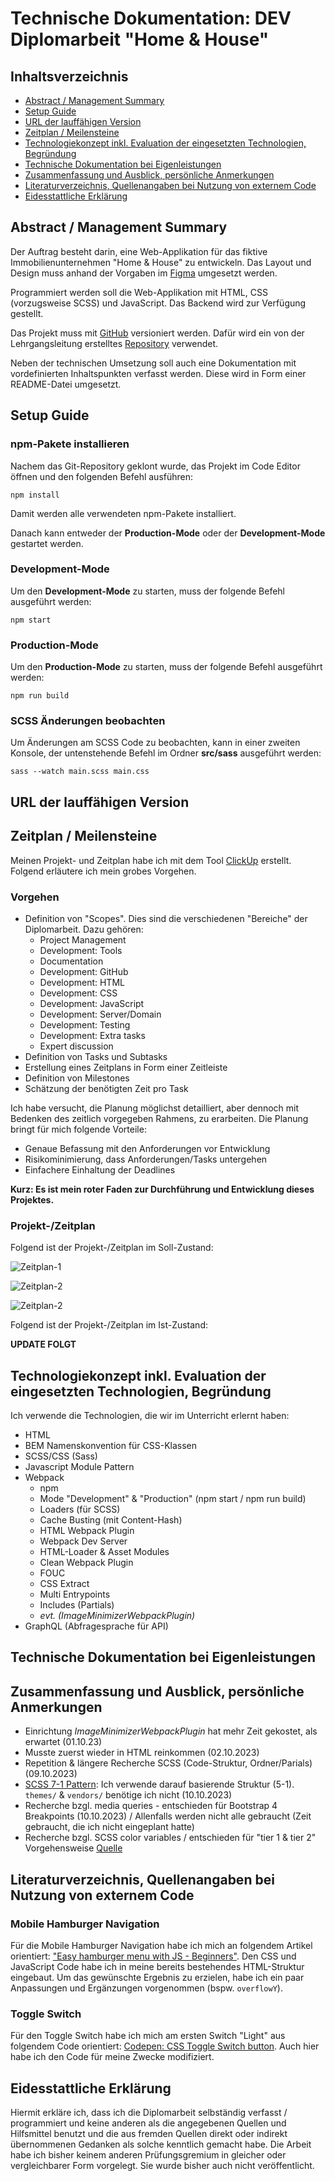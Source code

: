 # Technische Dokumentation: DEV Diplomarbeit "Home & House"

## Inhaltsverzeichnis

- [Abstract / Management Summary](#abstract--management-summary)
- [Setup Guide](#setup-guide)
- [URL der lauffähigen Version](#url-der-lauffähigen-version)
- [Zeitplan / Meilensteine](#zeitplan--meilensteine)
- [Technologiekonzept inkl. Evaluation der eingesetzten Technologien, Begründung](#technologiekonzept-inkl-evaluation-der-eingesetzten-technologien-begründung)
- [Technische Dokumentation bei Eigenleistungen](#technische-dokumentation-bei-eigenleistungen)
- [Zusammenfassung und Ausblick, persönliche Anmerkungen](#zusammenfassung-und-ausblick-persönliche-anmerkungen)
- [Literaturverzeichnis, Quellenangaben bei Nutzung von externem Code](#literaturverzeichnis-quellenangaben-bei-nutzung-von-externem-code)
- [Eidesstattliche Erklärung ](#eidesstattliche-erklärung)

## Abstract / Management Summary

Der Auftrag besteht darin, eine Web-Applikation für das fiktive Immobilienunternehmen "Home & House" zu entwickeln. Das Layout und Design muss anhand der Vorgaben im [Figma](https://bit.ly/3trxvOW) umgesetzt werden.

Programmiert werden soll die Web-Applikation mit HTML, CSS (vorzugsweise SCSS) und JavaScript. Das Backend wird zur Verfügung gestellt.

Das Projekt muss mit [GitHub](https://github.com/) versioniert werden. Dafür wird ein von der Lehrgangsleitung erstelltes [Repository](https://github.com/WebProfessionals/dev23_lea) verwendet.

Neben der technischen Umsetzung soll auch eine Dokumentation mit vordefinierten Inhaltspunkten verfasst werden. Diese wird in Form einer README-Datei umgesetzt.

## Setup Guide

### npm-Pakete installieren

Nachem das Git-Repository geklont wurde, das Projekt im Code Editor öffnen und den folgenden Befehl ausführen:

```
npm install
```

Damit werden alle verwendeten npm-Pakete installiert.

Danach kann entweder der **Production-Mode** oder der **Development-Mode** gestartet werden.

### Development-Mode

Um den **Development-Mode** zu starten, muss der folgende Befehl ausgeführt werden:

```
npm start
```

### Production-Mode

Um den **Production-Mode** zu starten, muss der folgende Befehl ausgeführt werden:

```
npm run build
```

### SCSS Änderungen beobachten

Um Änderungen am SCSS Code zu beobachten, kann in einer zweiten Konsole, der untenstehende Befehl im Ordner **src/sass** ausgeführt werden:

```
sass --watch main.scss main.css
```

## URL der lauffähigen Version

## Zeitplan / Meilensteine

Meinen Projekt- und Zeitplan habe ich mit dem Tool [ClickUp](https://clickup.com/) erstellt. Folgend erläutere ich mein grobes Vorgehen.

### Vorgehen

- Definition von "Scopes". Dies sind die verschiedenen "Bereiche" der Diplomarbeit. Dazu gehören:
  - Project Management
  - Development: Tools
  - Documentation
  - Development: GitHub
  - Development: HTML
  - Development: CSS
  - Development: JavaScript
  - Development: Server/Domain
  - Development: Testing
  - Development: Extra tasks
  - Expert discussion
- Definition von Tasks und Subtasks
- Erstellung eines Zeitplans in Form einer Zeitleiste
- Definition von Milestones
- Schätzung der benötigten Zeit pro Task

Ich habe versucht, die Planung möglichst detailliert, aber dennoch mit Bedenken des zeitlich vorgegeben Rahmens, zu erarbeiten. Die Planung bringt für mich folgende Vorteile:

- Genaue Befassung mit den Anforderungen vor Entwicklung
- Risikominimierung, dass Anforderungen/Tasks untergehen
- Einfachere Einhaltung der Deadlines

**Kurz: Es ist mein roter Faden zur Durchführung und Entwicklung dieses Projektes.**

### Projekt-/Zeitplan

Folgend ist der Projekt-/Zeitplan im Soll-Zustand:

![Zeitplan-1](src/assets/images//documentation/timetable-1.png)

![Zeitplan-2](src/assets/images//documentation/timetable-2.png)

![Zeitplan-2](src/assets/images//documentation/timetable-3.png)

Folgend ist der Projekt-/Zeitplan im Ist-Zustand:

**UPDATE FOLGT**

## Technologiekonzept inkl. Evaluation der eingesetzten Technologien, Begründung

Ich verwende die Technologien, die wir im Unterricht erlernt haben:

- HTML
- BEM Namenskonvention für CSS-Klassen
- SCSS/CSS (Sass)
- Javascript Module Pattern
- Webpack
  - npm
  - Mode "Development" & "Production" (npm start / npm run build)
  - Loaders (für SCSS)
  - Cache Busting (mit Content-Hash)
  - HTML Webpack Plugin
  - Webpack Dev Server
  - HTML-Loader & Asset Modules
  - Clean Webpack Plugin
  - FOUC
  - CSS Extract
  - Multi Entrypoints
  - Includes (Partials)
  - _evt. (ImageMinimizerWebpackPlugin)_
- GraphQL (Abfragesprache für API)

## Technische Dokumentation bei Eigenleistungen

## Zusammenfassung und Ausblick, persönliche Anmerkungen

- Einrichtung _ImageMinimizerWebpackPlugin_ hat mehr Zeit gekostet, als erwartet (01.10.23)
- Musste zuerst wieder in HTML reinkommen (02.10.2023)
- Repetition & längere Recherche SCSS (Code-Struktur, Ordner/Parials) (09.10.2023)
- [SCSS 7-1 Pattern](https://sass-guidelin.es/#the-7-1-pattern): Ich verwende darauf basierende Struktur (5-1). `themes/` & `vendors/` benötige ich nicht (10.10.2023)
- Recherche bzgl. media queries - entschieden für Bootstrap 4 Breakpoints (10.10.2023) / Allenfalls werden nicht alle gebraucht (Zeit gebraucht, die ich nicht eingeplant hatte)
- Recherche bzgl. SCSS color variables / entschieden für "tier 1 & tier 2" Vorgehensweise [Quelle](https://markus.oberlehner.net/blog/two-tier-sass-variables-and-css-custom-properties/)

## Literaturverzeichnis, Quellenangaben bei Nutzung von externem Code

### Mobile Hamburger Navigation

Für die Mobile Hamburger Navigation habe ich mich an folgendem Artikel orientiert: ["Easy hamburger menu with JS - Beginners"](https://dev.to/ljcdev/easy-hamburger-menu-with-js-2do0). Den CSS und JavaScript Code habe ich in meine bereits bestehendes HTML-Struktur eingebaut. Um das gewünschte Ergebnis zu erzielen, habe ich ein paar Anpassungen und Ergänzungen vorgenommen (bspw. `overflowY`).

### Toggle Switch

Für den Toggle Switch habe ich mich am ersten Switch "Light" aus folgendem Code orientiert: [Codepen: CSS Toggle Switch button](https://codepen.io/alvarotrigo/pen/RwjEZeJ). Auch hier habe ich den Code für meine Zwecke modifiziert.

## Eidesstattliche Erklärung

Hiermit erkläre ich, dass ich die Diplomarbeit selbständig verfasst / programmiert und keine anderen als die angegebenen Quellen und Hilfsmittel benutzt und die aus fremden Quellen direkt oder indirekt übernommenen Gedanken als solche kenntlich gemacht habe. Die Arbeit habe ich bisher keinem anderen Prüfungsgremium in gleicher oder vergleichbarer Form vorgelegt. Sie wurde bisher auch nicht veröffentlicht.
